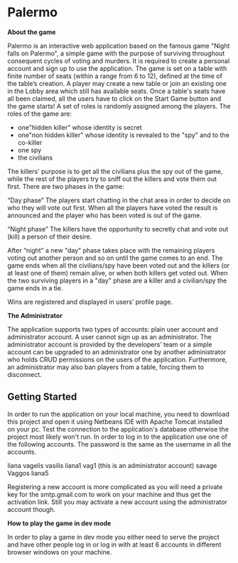 # Palermo #

**About the game**

Palermo is an interactive web application based on the famous game "Night falls on Palermo", a simple game with the purpose of surviving throughout consequent cycles of voting and murders. It is required to create a personal account and sign up to use the application. The game is set on a table with finite number of seats (within a range from 6 to 12), defined at the time of the table’s creation.
A player may create a new table or join an existing one in the Lobby area which still has available seats. Once a table's seats have all been claimed, all the users have to click on the Start Game button and the game starts!
 A set of roles is randomly assigned among the players. The roles of the game are:

* one"hidden killer" whose identity is secret
* one"non hidden killer" whose identity is revealed to the "spy" and to the co-killer
* one spy
* the civilians

The killers' purpose is to get all the civilians plus the spy out of the game, while the rest of the players try to sniff out the killers and vote them out first.
There are two phases in the game:

“Day phase”
The players start chatting in the chat area in order to decide on who they will vote out first. When all the players have voted the result is announced and the player who has been voted is out of the game.

“Night phase”
 The killers have the opportunity to secretly chat and vote out (kill) a person of their desire.

 After “night” a new "day" phase takes place with the remaining players voting out another person and so on until the game comes to an end.
The game ends when all the civilians/spy have been voted out and the killers (or at least one of them) remain alive, or when both killers get voted out. When the two surviving players in a "day" phase are a
killer and a civilian/spy the game ends in a tie.

Wins are registered and displayed in users’ profile page.

**The Administrator**

The application supports two types of accounts: plain user account and administrator account. A user cannot sign up as an administrator. The administrator account is provided by the
developers’ team or a simple account can be upgraded to an administrator one by another administrator who holds CRUD permissions on the users of the application. Furthermore, an administrator
may also ban players from a table, forcing them to disconnect.





## Getting Started

In order to run the application on your local machine, you need to download this project and open it using Netbeans IDE with Apache Tomcat installed on your pc. Test the connection to the application's database otherwise the project most likely won't run. In order to log in to the application use one of the following accounts. The password is the same as the username in all the accounts.

liana
vagelis
vasilis
liana1
vag1 (this is an administrator account)
savage
Vaggos
liana5

Registering a new account is more complicated as you will need a private key for the smtp.gmail.com to work on your machine and thus get the activation link. Still you may activate a new account
using the administrator account though.

**How to play the game in dev mode**

In order to play a game in dev mode you either need to serve the project and have other people log in or log in with at least 6 accounts in different browser windows on your machine.
